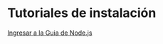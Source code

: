 # Tutoriales de instalación

[Ingresar a la Guia de Node.js](/Guias/Guia%20de%20instalacion%20nodeJS.md)